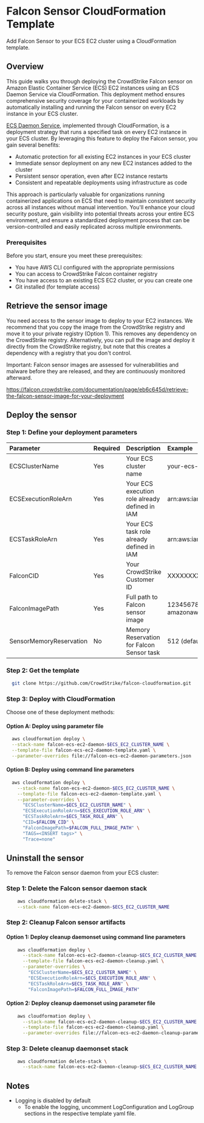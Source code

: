 # Falcon Sensor CloudFormation Template
Add Falcon Sensor to your ECS EC2 cluster using a CloudFormation template.

## Overview

This guide walks you through deploying the CrowdStrike Falcon sensor on Amazon Elastic Container Service (ECS) EC2
instances using an ECS Daemon Service via CloudFormation. This deployment method ensures comprehensive security coverage
for your containerized workloads by automatically installing and running the Falcon sensor on every EC2 instance in
your ECS cluster.

[ECS Daemon Service](https://docs.aws.amazon.com/AmazonECS/latest/developerguide/ecs_services.html#service_scheduler_daemon),
implemented through CloudFormation, is a deployment strategy that runs a specified task on every EC2 instance in
your ECS cluster. By leveraging this feature to deploy the Falcon sensor, you gain several benefits:

- Automatic protection for all existing EC2 instances in your ECS cluster
- Immediate sensor deployment on any new EC2 instances added to the cluster
- Persistent sensor operation, even after EC2 instance restarts
- Consistent and repeatable deployments using infrastructure as code

This approach is particularly valuable for organizations running containerized applications on ECS that need to maintain
consistent security across all instances without manual intervention. You'll enhance your cloud security posture, gain
visibility into potential threats across your entire ECS environment, and ensure a standardized deployment process that
can be version-controlled and easily replicated across multiple environments.

### Prerequisites
Before you start, ensure you meet these prerequisites:

- You have AWS CLI configured with the appropriate permissions
- You can access to CrowdStrike Falcon container registry
- You have access to an existing ECS EC2 cluster, or you can create one
- Git installed (for template access)

## Retrieve the sensor image

You need access to the sensor image to deploy to your EC2 instances. We recommend that you copy the image from the
CrowdStrike registry and move it to your private registry (Option 1). This removes any dependency on the CrowdStrike
registry. Alternatively, you can pull the image and deploy it directly from the CrowdStrike registry, but note that
this creates a dependency with a registry that you don't control.

Important: Falcon sensor images are assessed for vulnerabilities and malware before they are released, and they are
continuously monitored afterward.

https://falcon.crowdstrike.com/documentation/page/eb6c645d/retrieve-the-falcon-sensor-image-for-your-deployment

## Deploy the sensor
### Step 1: Define your deployment parameters
| Parameter                | Required | Description                                    | Example                                                                 |
|:-------------------------|----------|:-----------------------------------------------|:------------------------------------------------------------------------|
| ECSClusterName           | Yes      | Your ECS cluster name                          | your-ecs-cluster-name                                                   | 
| ECSExecutionRoleArn      | Yes      | Your ECS execution role already defined in IAM | arn:aws:iam::XXXXXXXXXXXX:role/yourEcsExecutionRole                     |
| ECSTaskRoleArn           | Yes      | Your ECS task role already defined in IAM      | arn:aws:iam::XXXXXXXXXXXX:role/yourEcsTaskRole                          |
| FalconCID                | Yes      | Your CrowdStrike Customer ID                   | XXXXXXXXXXXXXXXXXXXXXXXXXXXXXXXX-XX                                     |
| FalconImagePath          | Yes      | Full path to Falcon sensor image               | 1234567890.dkr.ecr.region.<br/>amazonaws.com/falcon-sensor:6.46.0-14306 |
| SensorMemoryReservation  | No       | Memory Reservation for Falcon Sensor task      | 512 (default)                                                           |
  

### Step 2: Get the template
```bash
  git clone https://github.com/CrowdStrike/falcon-cloudformation.git
```

### Step 3: Deploy with CloudFormation
Choose one of these deployment methods:

#### Option A: Deploy using parameter file
```bash
  aws cloudformation deploy \
  --stack-name falcon-ecs-ec2-daemon-$ECS_EC2_CLUSTER_NAME \
  --template-file falcon-ecs-ec2-daemon-template.yaml \
  --parameter-overrides file://falcon-ecs-ec2-daemon-parameters.json
```

#### Option B: Deploy using command line parameters
```bash
  aws cloudformation deploy \
    --stack-name falcon-ecs-ec2-daemon-$ECS_EC2_CLUSTER_NAME \
    --template-file falcon-ecs-ec2-daemon-template.yaml \
    --parameter-overrides \
      "ECSClusterName=$ECS_EC2_CLUSTER_NAME" \
      "ECSExecutionRoleArn=$ECS_EXECUTION_ROLE_ARN" \
      "ECSTaskRoleArn=$ECS_TASK_ROLE_ARN" \
      "CID=$FALCON_CID" \
      "FalconImagePath=$FALCON_FULL_IMAGE_PATH" \
      "TAGS=<INSERT tags>" \
      "Trace=none"
```

## Uninstall the sensor
To remove the Falcon sensor daemon from your ECS cluster:

### Step 1: Delete the Falcon sensor daemon stack 
```bash
    aws cloudformation delete-stack \
    --stack-name falcon-ecs-ec2-daemon-$ECS_EC2_CLUSTER_NAME
```

### Step 2: Cleanup Falcon sensor artifacts 
#### Option 1: Deploy cleanup daemonset using command line parameters
```bash
    aws cloudformation deploy \
      --stack-name falcon-ecs-ec2-daemon-cleanup-$ECS_EC2_CLUSTER_NAME \
      --template-file falcon-ecs-ec2-daemon-cleanup.yaml \
      --parameter-overrides \
        "ECSClusterName=$ECS_EC2_CLUSTER_NAME" \
        "ECSExecutionRoleArn=$ECS_EXECUTION_ROLE_ARN" \
        "ECSTaskRoleArn=$ECS_TASK_ROLE_ARN" \
        "FalconImagePath=$FALCON_FULL_IMAGE_PATH"
```

#### Option 2: Deploy cleanup daemonset using parameter file
```bash
    aws cloudformation deploy \
      --stack-name falcon-ecs-ec2-daemon-cleanup-$ECS_EC2_CLUSTER_NAME \
      --template-file falcon-ecs-ec2-daemon-cleanup.yaml \
      --parameter-overrides file://falcon-ecs-ec2-daemon-cleanup-parameters.json
```

### Step 3: Delete cleanup daemonset stack
```bash
    aws cloudformation delete-stack \
      --stack-name falcon-ecs-ec2-daemon-cleanup-$ECS_EC2_CLUSTER_NAME
```

## Notes
- Logging is disabled by default
  - To enable the logging, uncomment LogConfiguration and LogGroup sections in the respective template yaml file.
